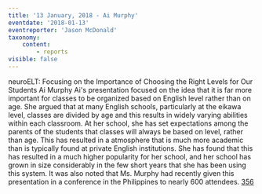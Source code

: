 ```yaml
---
title: '13 January, 2018 - Ai Murphy'
eventdate: '2018-01-13'
eventreporter: 'Jason McDonald'
taxonomy:
    content:
        - reports
visible: false
---
```


neuroELT: Focusing on the Importance of Choosing the Right Levels for Our Students
Ai Murphy
Ai's presentation focused on the idea that it is far more important for classes to be organized based on English level rather than on age.  She argued that at many English schools, particularly at the eikawa level, classes are divided by age and this results in widely varying abilities within each classroom.  At her school, she has set expectations among the parents of the students that classes will always be based on level, rather than age.  This has resulted in a atmosphere that is much more academic than is typically found at private English institutions.  She has found that this has resulted in a much higher popularity for her school, and her school has grown in size considerably in the few short years that she has been using this system.
It was also noted that Ms. Murphy had recently given this presentation in a conference in the Philippines to nearly 600 attendees.
<a href="/chapters/kq/schedule/2018/january/13">356</a>
